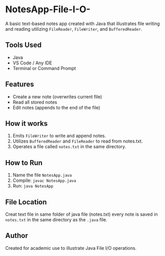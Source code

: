 # NotesApp-File-I-O-
A basic text-based notes app created with Java that illustrates file writing and reading utilizing `FileReader`, `FileWriter`, and `BufferedReader`.

##  Tools Used
- Java
- VS Code / Any IDE
- Terminal or Command Prompt

##  Features
- Create a new note (overwrites current file)
- Read all stored notes
- Edit notes (appends to the end of the file)

##  How it works
1. Emits `FileWriter` to write and append notes.
2. Utilizes `BufferedReader` and `FileReader` to read from notes.txt.
3. Operates a file called `notes.txt` in the same directory.

##  How to Run
1. Name the file `NotesApp.java`
2. Compile: `javac NotesApp.java`
3. Run: `java NotesApp`

##  File Location
Creat text file in same folder of java file (notes.txt) every note is saved in `notes.txt` in the same directory as the `.java` file.

## Author
Created for academic use to illustrate Java File I/O operations.


